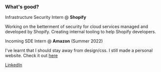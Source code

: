### What's good?

Infrastructure Security Intern @ **Shopify**

Working on the betterment of security for cloud services managed and developed by Shopify. Creating internal tooling to help Shopify developers.

Incoming SDE Intern @ **Amazon** (Summer 2022)

I've learnt that I should stay away from design/css. I still made a personal website. Check it out [here](https://www.ragrwal.com)

[LinkedIn](https://www.linkedin.com/in/ragrwal/) 
<!--
**ronyboi/ronyboi** is a ✨ _special_ ✨ repository because its `README.md` (this file) appears on your GitHub profile.

Here are some ideas to get you started:


I’m currently:
- Focusing on school assignments and courses.

- 🔭 I’m currently working on ...
- 🌱 I’m currently learning ...
- 👯 I’m looking to collaborate on ...
- 🤔 I’m looking for help with ...
- 💬 Ask me about ...
- 📫 How to reach me: ...
- 😄 Pronouns: ...
- ⚡ Fun fact: ...
-->
